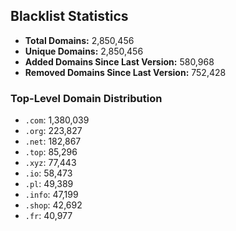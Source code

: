 ## Blacklist Statistics

- **Total Domains:** 2,850,456
- **Unique Domains:** 2,850,456
- **Added Domains Since Last Version:** 580,968
- **Removed Domains Since Last Version:** 752,428

### Top-Level Domain Distribution

-  `.com`: 1,380,039
-  `.org`: 223,827
-  `.net`: 182,867
-  `.top`: 85,296
-  `.xyz`: 77,443
-  `.io`: 58,473
-  `.pl`: 49,389
-  `.info`: 47,199
-  `.shop`: 42,692
-  `.fr`: 40,977
